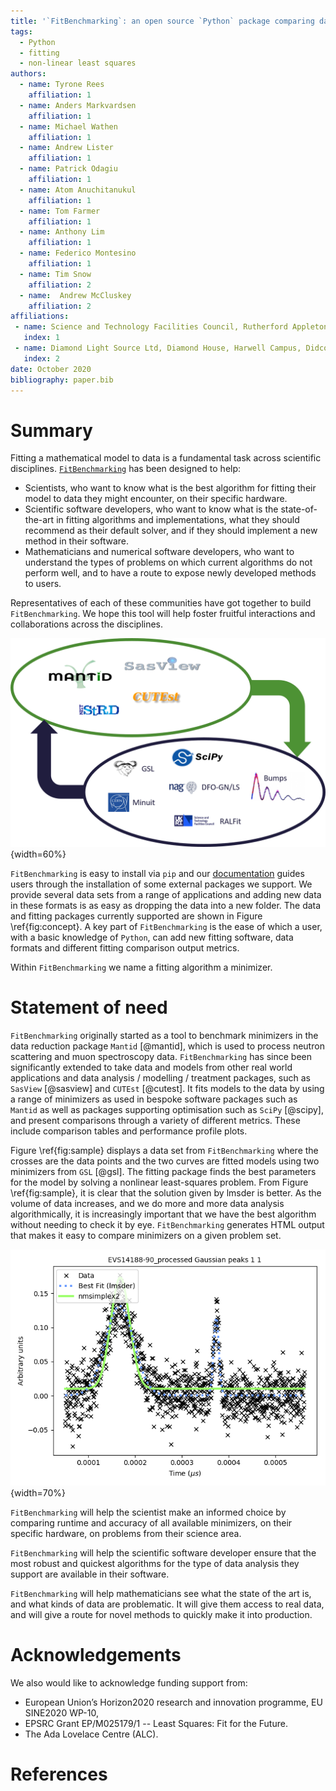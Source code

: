 ```yaml
---
title: '`FitBenchmarking`: an open source `Python` package comparing data fitting software'
tags:
  - Python
  - fitting
  - non-linear least squares
authors:
  - name: Tyrone Rees
    affiliation: 1
  - name: Anders Markvardsen
    affiliation: 1
  - name: Michael Wathen
    affiliation: 1
  - name: Andrew Lister
    affiliation: 1
  - name: Patrick Odagiu
    affiliation: 1
  - name: Atom Anuchitanukul
    affiliation: 1
  - name: Tom Farmer
    affiliation: 1
  - name: Anthony Lim
    affiliation: 1
  - name: Federico Montesino
    affiliation: 1
  - name: Tim Snow
    affiliation: 2
  - name:  Andrew McCluskey
    affiliation: 2
affiliations:
 - name: Science and Technology Facilities Council, Rutherford Appleton Laboratory, Harwell Campus, Didcot, Oxfordshire, OX11 0QX
   index: 1
 - name: Diamond Light Source Ltd, Diamond House, Harwell Campus, Didcot, Oxfordshire, OX11 0DE
   index: 2
date: October 2020
bibliography: paper.bib
---
```

# Summary

Fitting a mathematical model to data is a fundamental task across scientific disciplines. [`FitBenchmarking`](https://fitbenchmarking.com/) has been designed to help:

* Scientists, who want to know what is the best algorithm for fitting their model to data they might encounter, on their specific hardware.
* Scientific software developers, who want to know what is the state-of-the-art in fitting algorithms and implementations, what they should recommend as their default solver, and if they should implement a new method in their software.
* Mathematicians and numerical software developers, who want to understand the types of problems on which current algorithms do not perform well, and to have a route to expose newly developed methods to users.

Representatives of each of these communities have got together to build `FitBenchmarking`. We hope this tool will help foster fruitful interactions and collaborations across the disciplines.

![Benchmarking paradigm \label{fig:concept}](figures/FitBenchmarkingConcept.png){width=60%}

`FitBenchmarking` is easy to install via `pip` and our [documentation](https://fitbenchmarking.com/) guides users through the installation of some external packages we support. We provide several data sets from a range of applications and adding new data in these formats is as easy as dropping the data into a new folder. The data and fitting packages currently supported are shown in Figure \ref{fig:concept}. A key part of `FitBenchmarking` is the ease of which a user, with a basic knowledge of `Python`, can add new fitting software, data formats and different fitting comparison output metrics.

Within `FitBenchmarking` we name a fitting algorithm a minimizer.    

# Statement of need

`FitBenchmarking` originally started as a tool to benchmark minimizers in the data reduction package `Mantid` [@mantid], which is used to process neutron scattering and muon spectroscopy data. `FitBenchmarking` has since been significantly extended to take data and models from other real world applications and data analysis / modelling / treatment packages, such as `SasView` [@sasview] and `CUTEst` [@cutest]. It fits models to the data by using a range of minimizers as used in bespoke software packages such as `Mantid` as well as packages supporting optimisation such as `SciPy` [@scipy], and present comparisons through a variety of different metrics. These include comparison tables and performance profile plots.

Figure \ref{fig:sample} displays a data set from `FitBenchmarking` where the crosses are the data points and the two curves are fitted models using two minimizers from `GSL` [@gsl]. The fitting package finds the best parameters for the model by solving a nonlinear least-squares problem. From Figure \ref{fig:sample}, it is clear that the solution given by lmsder is better. As the volume of data increases, and we do more and more data analysis algorithmically, it is increasingly important that we have the best algorithm without needing to check it by eye. `FitBenchmarking` generates HTML output that makes it easy to compare minimizers on a given problem set.

![A sample fit \label{fig:sample}](figures/nmsimplex2_fit_for_EVS14188-90_processed_Gaussian_peaks_1_1.png){width=70%}

`FitBenchmarking` will help the scientist make an informed choice by comparing runtime and accuracy of all available minimizers, on their specific hardware, on problems from their science area.

`FitBenchmarking` will help the scientific software developer ensure that the most robust and quickest algorithms for the type of data analysis they support are available in their software.

`FitBenchmarking` will help mathematicians see what the state of the art is, and what kinds of data are problematic. It will give them access to real data, and will give a route for novel methods to quickly make it into production.

# Acknowledgements

We also would like to acknowledge funding support from:

* European Union’s Horizon2020 research and innovation programme, EU SINE2020 WP-10,
* EPSRC Grant EP/M025179/1 -- Least Squares: Fit for the Future.
* The Ada Lovelace Centre (ALC).

# References
